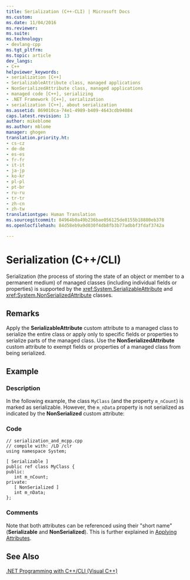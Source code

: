 ```yaml
---
title: Serialization (C++-CLI) | Microsoft Docs
ms.custom: 
ms.date: 11/04/2016
ms.reviewer: 
ms.suite: 
ms.technology:
- devlang-cpp
ms.tgt_pltfrm: 
ms.topic: article
dev_langs:
- C++
helpviewer_keywords:
- serialization [C++]
- SerializableAttribute class, managed applications
- NonSerializedAttribute class, managed applications
- managed code [C++], serializing
- .NET Framework [C++], serialization
- serialization [C++], about serialization
ms.assetid: 869010ca-74e1-4989-b409-4643cdb94084
caps.latest.revision: 13
author: mikeblome
ms.author: mblome
manager: ghogen
translation.priority.ht:
- cs-cz
- de-de
- es-es
- fr-fr
- it-it
- ja-jp
- ko-kr
- pl-pl
- pt-br
- ru-ru
- tr-tr
- zh-cn
- zh-tw
translationtype: Human Translation
ms.sourcegitcommit: 84964b0a49b236bae056125de8155b18880eb378
ms.openlocfilehash: 84d58eb9a9d030f4db8fb3b77adbbf3fdaf3742a

---
```

# Serialization (C++/CLI)
Serialization (the process of storing the state of an object or member to a permanent medium) of managed classes (including individual fields or properties) is supported by the <xref:System.SerializableAttribute> and <xref:System.NonSerializedAttribute> classes.  
  
## Remarks  
 Apply the **SerializableAttribute** custom attribute to a managed class to serialize the entire class or apply only to specific fields or properties to serialize parts of the managed class. Use the **NonSerializedAttribute** custom attribute to exempt fields or properties of a managed class from being serialized.  
  
## Example  
  
### Description  
 In the following example, the class `MyClass` (and the property `m_nCount`) is marked as serializable. However, the `m_nData` property is not serialized as indicated by the **NonSerialized** custom attribute:  
  
### Code  
  
```  
// serialization_and_mcpp.cpp  
// compile with: /LD /clr  
using namespace System;  
  
[ Serializable ]  
public ref class MyClass {  
public:  
   int m_nCount;  
private:  
   [ NonSerialized ]  
   int m_nData;  
};  
```  
  
### Comments  
 Note that both attributes can be referenced using their "short name" (**Serializable** and **NonSerialized**). This is further explained in [Applying Attributes](http://msdn.microsoft.com/Library/dd7604eb-9fa3-4b60-b2dd-b47739fa3148).  
  
## See Also  
 [.NET Programming with C++/CLI (Visual C++)](../dotnet/dotnet-programming-with-cpp-cli-visual-cpp.md)


<!--HONumber=Jan17_HO2-->



